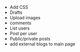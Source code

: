 - Add CSS
- Drafts
- Upload images
- comments
- List users
- Post per user
- Public/private posts
- add external blogs to main page

